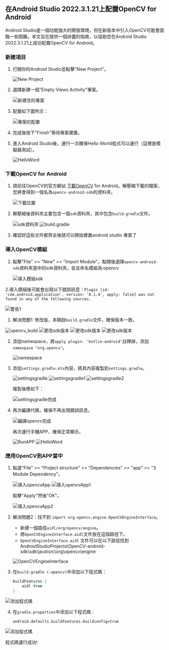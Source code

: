 ## 在Android Studio 2022.3.1.21上配置OpenCV for Android

Android Studio是一個功能強大的開發環境，但在新版本中引入OpenCV可能會面臨一些困難。本文旨在提供一個詳盡的指南，以協助您在Android Studio 2022.3.1.21上成功配置OpenCV for Android。

### 新建項目

1. 打開你的Android Studio並點擊"New Project"。

   ![New Project](png/新建項目.png)

2. 選擇新建一個"Empty Views Activity"專案。

   ![新建空的專案](png/新建空的專案.png)

3. 配置如下圖所示：

   ![專案的配置](png/專案的配置.png)

4. 完成後按下"Finish"等待專案建置。

5. 進入Android Studio後，運行一次確保Hello World程式可以運行（這裡是模擬器測試）。

   ![HelloWord](png/HelloWorld.png)

### 下載OpenCV for Android

1. 請前往OpenCV的官方網站 [下載OpenCV](https://opencv.org/releases/) for Android。解壓縮下載的檔案，您將會得到一個名為`opencv-android-sdk`的資料夾。

   ![下載位置](png/下載位置.png)

2. 解壓縮後資料夾主要包含一個`sdk`資料夾，其中包含`build.gradle`文件。

   ![sdk資料夾](png/sdk資料夾.png)
   ![build.gradle](png/build.png)
   
4. 確認好這些文件都齊全後就可以開始建置android studio 專案了

### 導入OpenCV模組

1. 點擊"File" >> "New" >> "Import Module"，點開後選擇`opencv-android-sdk`資料夾當中的sdk資料夾，並且命名模組為:opencv
   
   ![導入模組sdk](png/導入模組sdk.png)
   
2.導入模組後可能會出現以下錯誤訊息：`Plugin [id: 'com.android.application', version: '8.1.4', apply: false] was not found in any of the following sources.`

   ![警告1](png/警告1.png)

1.  解決問題1: 修改版，本開啟`build.gradle`文件，確保版本一致。
   
   ![opencv_build](png/opencv_build.png)
   ![更改sdk版本](png/更改sdk版本1.png)
   ![更改sdk版本](png/更改sdk版本2.png)
   ![更改sdk版本](png/更改sdk版本.png)

2. 添加namespace，將`apply plugin: 'kotlin-android'`註釋掉，添加`namespace "org.opencv"`。

   ![namespace](png/namespace.png)

3. 添加`settings.gradle.kts`內容，將其內容複製到`settings.gradle`。

   ![settingsgradle](png/settingsgradle.png)
   ![settingsgradle1](png/settingsgradle1.png)
   ![settingsgradle2](png/settingsgradle2.png)

   複製後應如下：

   ![settingsgradle完成](png/settingsgradle完成.png)

4. 再次編譯代碼，確保不再出現錯誤訊息。

   ![編譯opencv完成](png/編譯opencv完成.png)

   再次運行手機APP，確保正常顯示。

   ![RunAPP](png/RunAPP.png)
   ![HelloWord](png/HelloWorld.png)

### 應用OpenCV到APP當中

1. 點選"File" >> "Project structure" >> "Dependencies" >> "app" >> "3 Module Dependency"。

   ![導入opencvApp](png/導入opencvApp.png)
   ![導入opencvApp1](png/導入opencvApp1.png)

   點擊"Apply"然後"OK"。

   ![導入opencvApp2](png/導入opencvApp2.png)

2. 解決問題2：找不到 `import org.opencv.engine.OpenCVEngineInterface`。

   - 新建一個路徑`aidl/org/opencv/engine`。
   - 將`OpenCVEngineInterface.aidl`文件放在這個路徑下。
   - `OpenCVEngineInterface.aidl` 文件可以在以下路徑找到 AndroidStudioProjects\OpenCV-android-sdk\sdk\java\src\org\opencv\engine

   ![OpenCVEngineInterface](png/OpenCVEngineInterface.png)

3. 在`build.gradle (:opencv)`中添加以下程式碼：

   ```gradle
   buildFeatures {
       aidl true
   }

![添加程式碼](png/添加程式碼.png)

4. 在`gradle.properties`中添加以下程式碼：

   ```
   android.defaults.buildfeatures.buildconfig=true

![添加程式碼](png/添加程式碼2.png)

程式碼運行成功!


```python

```
